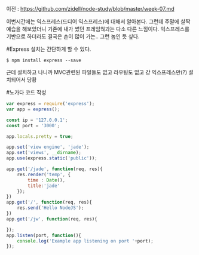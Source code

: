 이전 : https://github.com/zidell/node-study/blob/master/week-07.md

이번시간에는 익스프레스(드디어 익스프레스)에 대해서 알아본다. 그런데 주말에 살짝 예습을 해보았더니 기존에 내가 썼던 프레임웍과는 다소 다른 느낌이다.
익스프레스를 기반으로 하더라도 결국은 손이 많이 가는.. 그런 놈인 듯 싶다.

#Express
설치는 간단하게 할 수 있다.
```
$ npm install express --save
```
근데 설치하고 나니까 MVC관련된 파일들도 없고 라우팅도 없고 걍 익스프레스만(?) 설치되어서 당황

#노가다 코드 작성
```javascript
var express = require('express');
var app = express();

const ip = '127.0.0.1';
const port = '3000';

app.locals.pretty = true;

app.set('view engine', 'jade');
app.set('views', __dirname);
app.use(express.static('public'));

app.get('/jade', function(req, res){
	res.render('temp', {
		time : Date(),
		title:'jade'
	});
})
app.get('/', function(req, res){
	res.send('Hello NodeJS');
})
app.get('/jw', function(req, res){

});
app.listen(port, function(){
	console.log('Example app listening on port '+port);
});
```
